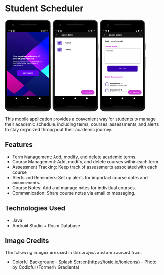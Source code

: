 # Student Scheduler

<p align="left">
<img width="150" height="300" src="1_splash_screen.png">
<img width="150" height="300" src="3_term_list.png"> 
<img width="150" height="300" src="course_details_2.png"> 
</p>

This mobile application provides a convenient way for students to manage their academic schedule, including terms, courses, assessments, and alerts to stay organized throughout their academic journey.

## Features

- Term Management: Add, modify, and delete academic terms.
- Course Management: Add, modify, and delete courses within each term.
- Assessment Tracking: Keep track of assessments associated with each course.
- Alerts and Reminders: Set up alerts for important course dates and assessments.
- Course Notes: Add and manage notes for individual courses.
- Communication: Share course notes via email or messaging.

## Technologies Used

- Java
- Android Studio + Room Database

## Image Credits

The following images are used in this project and are sourced from:

- Colorful Background - Splash Screen(https://ionic.io/ionicons/) - Photo by Codioful (Formerly Gradienta) 
